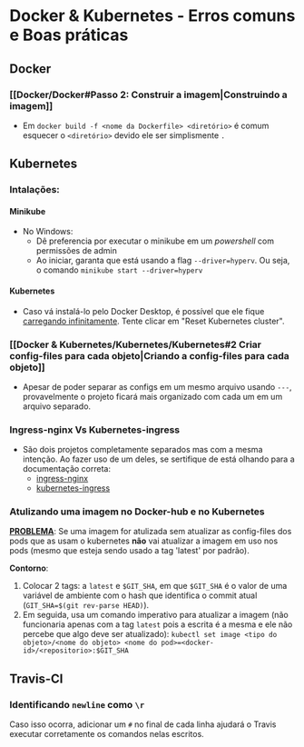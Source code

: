 # Docker & Kubernetes - Erros comuns e Boas práticas

## Docker
### [[Docker/Docker#Passo 2: Construir a imagem|Construindo a imagem]]
- Em ```docker build -f <nome da Dockerfile> <diretório>``` é comum esquecer o ```<diretório>``` devido ele ser simplismente ```.```


## Kubernetes
### Intalações:
#### Minikube
- No Windows:
    - Dê preferencia por executar o minikube em um *powershell* com permissões de admin
    - Ao iniciar, garanta que está usando a flag ```--driver=hyperv```. Ou seja, o comando ```minikube start --driver=hyperv```

#### Kubernetes
- Caso vá instalá-lo pelo Docker Desktop, é possível que ele fique [carregando infinitamente](https://github.com/docker/for-mac/issues/2990). Tente clicar em "Reset Kubernetes cluster".

### [[Docker & Kubernetes/Kubernetes/Kubernetes#2 Criar config-files para cada objeto|Criando a config-files para cada objeto]]
- Apesar de poder separar as configs em um mesmo arquivo usando ```---```, provavelmente o projeto ficará mais organizado com cada um em um arquivo separado.

### Ingress-nginx Vs Kubernetes-ingress
- São dois projetos completamente separados mas com a mesma intenção. Ao fazer uso de um deles, se sertifique de está olhando para a documentação correta:
    - [ingress-nginx](https://github.com/kubernetes/ingress-nginx)
    - [kubernetes-ingress](https://github.com/nginxinc/kubernetes-ingress)

### Atulizando uma imagem no Docker-hub e no Kubernetes
[**PROBLEMA**](https://github.com/kubernetes/kubernetes/issues/33664): Se uma imagem for atulizada sem atualizar as config-files dos pods que as usam o kubernetes **não** vai atualizar a imagem em uso nos pods (mesmo que esteja sendo usado a tag 'latest' por padrão).

**Contorno**:
1. Colocar 2 tags: a ```latest``` e ```$GIT_SHA```, em que ```$GIT_SHA``` é o valor de uma variável de ambiente com o hash que identifica o commit atual (```GIT_SHA=$(git rev-parse HEAD)```).
2. Em seguida, usa um comando imperativo para atualizar a imagem (não funcionaria apenas com a tag ```latest``` pois a escrita é a mesma e ele não percebe que algo deve ser atualizado): ```kubectl set image <tipo do objeto>/<nome do objeto> <nome do pod>=<docker-id>/<repositorio>:$GIT_SHA```

## Travis-CI
### Identificando ```newline``` como ```\r```
Caso isso ocorra, adicionar um ```#``` no final de cada linha ajudará o Travis executar corretamente os comandos nelas escritos.